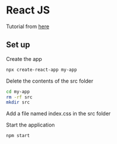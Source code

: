 # React JS

Tutorial from [here](https://reactjs.org/docs/create-a-new-react-app.html#create-react-app)

## Set up
Create the app
```sh
npx create-react-app my-app
```

Delete the contents of the src folder
```sh
cd my-app
rm -rf src
mkdir src
```

Add a file named index.css in the src folder

Start the application
```sh
npm start
```
<!--stackedit_data:
eyJoaXN0b3J5IjpbLTEyMzk2OTA1NzcsLTE2OTUzODU2NzddfQ
==
-->